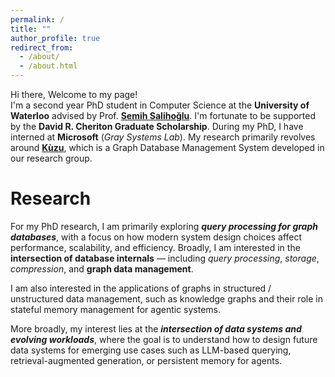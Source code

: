 ```yaml
---
permalink: /
title: ""
author_profile: true
redirect_from: 
  - /about/
  - /about.html
---
```


Hi there, Welcome to my page!  
I'm a second year PhD student in Computer Science at the **University of Waterloo** advised by Prof. [**Semih Salihoğlu**](https://cs.uwaterloo.ca/~ssalihog/).
I'm fortunate to be supported by the **David R. Cheriton Graduate Scholarship**. During my PhD, I have interned at 
**Microsoft** (_Gray Systems Lab_). My research primarily revolves around [**Kùzu**](https://kuzudb.com/), which is a Graph 
Database Management System developed in our research group.  

Research 
==========

For my PhD research, I am primarily exploring **_query processing for graph databases_**, with a focus on how modern system
design choices affect performance, scalability, and efficiency. Broadly, I am interested in the **intersection of database
internals** — including _query processing_, _storage_, _compression_, and **graph data management**.

I am also interested in the applications of graphs in structured / unstructured data management, such as knowledge 
graphs and their role in stateful memory management for agentic systems.

More broadly, my interest lies at the **_intersection of data systems and evolving workloads_**, where the goal is to
understand how to design future data systems for emerging use cases such as LLM-based querying, retrieval-augmented 
generation, or persistent memory for agents.
